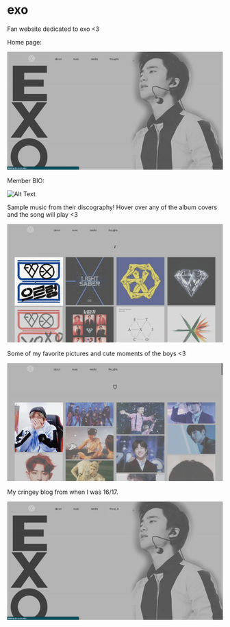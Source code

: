 # exo

Fan website dedicated to exo <3

Home page:

![Alt Text](https://github.com/oatleals/exo/blob/846177f218bf90751e5221741d019461f4bf7f8d/gifs/exoindex.gif)

Member BIO:

![Alt Text](https://github.com/oatleals/exo/blob/846177f218bf90751e5221741d019461f4bf7f8d/gifs/exomembers.gif)

Sample music from their discography! Hover over any of the album covers and the song will play <3

![Alt Text](https://github.com/oatleals/exo/blob/846177f218bf90751e5221741d019461f4bf7f8d/gifs/exomusic.gif)

Some of my favorite pictures and cute moments of the boys <3

![Alt Text](https://github.com/oatleals/exo/blob/846177f218bf90751e5221741d019461f4bf7f8d/gifs/exomedia.gif)

My cringey blog from when I was 16/17.

![Alt Text](https://github.com/oatleals/exo/blob/846177f218bf90751e5221741d019461f4bf7f8d/gifs/exothoughts.gif)
